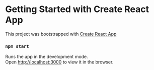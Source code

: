 # Getting Started with Create React App

This project was bootstrapped with [Create React App](https://github.com/facebook/create-react-app)

### `npm start`

Runs the app in the development mode.\
Open [http://localhost:3000](http://localhost:3000) to view it in the browser.
 
